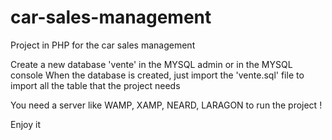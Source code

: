 # car-sales-management
Project in PHP for the car sales management

Create a new database 'vente' in the MYSQL admin or in the MYSQL console
When the database is created, just import the 'vente.sql' file to import all the table that the project needs

You need a server like WAMP, XAMP, NEARD, LARAGON to run the project !

Enjoy it 
